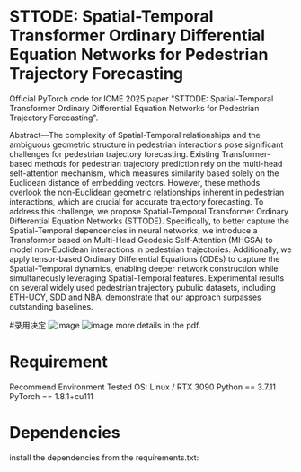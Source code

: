 # STTODE: Spatial-Temporal Transformer Ordinary Differential Equation Networks for Pedestrian Trajectory Forecasting
Official PyTorch code for ICME 2025 paper "STTODE: Spatial-Temporal Transformer Ordinary Differential Equation Networks for Pedestrian Trajectory Forecasting".


Abstract—The complexity of Spatial-Temporal relationships and the ambiguous geometric structure in pedestrian interactions pose significant challenges for pedestrian trajectory forecasting. Existing Transformer-based methods for pedestrian trajectory prediction rely on the multi-head self-attention mechanism, which measures similarity based solely on the Euclidean distance of embedding vectors. However, these methods overlook the non-Euclidean geometric relationships inherent in pedestrian interactions, which are crucial for accurate trajectory forecasting. To address this challenge, we propose Spatial-Temporal Transformer Ordinary Differential Equation Networks (STTODE). Specifically, to better capture the Spatial-Temporal dependencies in neural networks, we introduce a Transformer based on Multi-Head Geodesic Self-Attention (MHGSA) to model non-Euclidean interactions in pedestrian trajectories. Additionally, we apply tensor-based Ordinary Differential Equations (ODEs) to capture the Spatial-Temporal dynamics, enabling deeper network construction while simultaneously leveraging Spatial-Temporal features. Experimental results on several widely used pedestrian trajectory pubulic datasets, including ETH-UCY, SDD and NBA, demonstrate that our approach surpasses outstanding baselines. 

#录用决定
![image](https://github.com/user-attachments/assets/223172c1-17e6-48bd-884a-0e27e67ace4d)
![image](https://github.com/user-attachments/assets/be24bc06-12e9-4b11-8eeb-eddcc19418ca)
more details in the pdf.

# Requirement
Recommend Environment
Tested OS: Linux / RTX 3090
Python == 3.7.11
PyTorch == 1.8.1+cu111

# Dependencies
install the dependencies from the requirements.txt:




